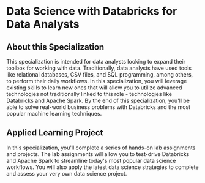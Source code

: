 # Data Science with Databricks for Data Analysts


## About this Specialization

This specialization is intended for data analysts looking to expand their toolbox for working with data. Traditionally, data analysts have used tools like relational databases, CSV files, and SQL programming, among others, to perform their daily workflows. In this specialization, you will leverage existing skills to learn new ones that will allow you to utilize advanced technologies not traditionally linked to this role - technologies like Databricks and Apache Spark. By the end of this specialization, you'll be able to solve real-world business problems with Databricks and the most popular machine learning techniques.

## Applied Learning Project

In this specialization, you'll complete a series of hands-on lab assignments and projects. The lab assignments will allow you to test-drive Databricks and Apache Spark to streamline today's most popular data science workflows. You will also apply the latest data science strategies to complete and assess your very own data science project.

